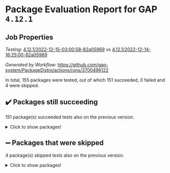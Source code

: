 # Package Evaluation Report for GAP `4.12.1`

## Job Properties

*Testing:* [4.12.1/2022-12-15-03:00:58-82a05969](https://github.com/gap-system/PackageDistro/blob/data/reports/4.12.1/2022-12-15-03:00:58-82a05969) vs [4.12.1/2022-12-14-16:25:00-82a05969](https://github.com/gap-system/PackageDistro/blob/data/reports/4.12.1/2022-12-14-16:25:00-82a05969)

*Generated by Workflow:* https://github.com/gap-system/PackageDistro/actions/runs/3700496122

In total, 155 packages were tested, out of which 151 succeeded, 0 failed and 4 were skipped.

## :heavy_check_mark: Packages still succeeding

151 package(s) succeeded tests also on the previous version.
<details><summary>Click to show packages!</summary>

- 4ti2interface 2022.09-01 [(success)](https://github.com/gap-system/PackageDistro/actions/runs/3700496122/jobs/6269103227)
- ace 5.6.1 [(success)](https://github.com/gap-system/PackageDistro/actions/runs/3700496122/jobs/6269103326)
- aclib 1.3.2 [(success)](https://github.com/gap-system/PackageDistro/actions/runs/3700496122/jobs/6269103425)
- agt 0.3 [(success)](https://github.com/gap-system/PackageDistro/actions/runs/3700496122/jobs/6269103489)
- alnuth 3.2.1 [(success)](https://github.com/gap-system/PackageDistro/actions/runs/3700496122/jobs/6269103570)
- anupq 3.2.6 [(success)](https://github.com/gap-system/PackageDistro/actions/runs/3700496122/jobs/6269103646)
- atlasrep 2.1.6 [(success)](https://github.com/gap-system/PackageDistro/actions/runs/3700496122/jobs/6269103712)
- autodoc 2022.10.20 [(success)](https://github.com/gap-system/PackageDistro/actions/runs/3700496122/jobs/6269103768)
- automata 1.15 [(success)](https://github.com/gap-system/PackageDistro/actions/runs/3700496122/jobs/6269103860)
- automgrp 1.3.2 [(success)](https://github.com/gap-system/PackageDistro/actions/runs/3700496122/jobs/6269103933)
- autpgrp 1.11 [(success)](https://github.com/gap-system/PackageDistro/actions/runs/3700496122/jobs/6269104002)
- cap 2022.12-09 [(success)](https://github.com/gap-system/PackageDistro/actions/runs/3700496122/jobs/6269104082)
- caratinterface 2.3.4 [(success)](https://github.com/gap-system/PackageDistro/actions/runs/3700496122/jobs/6269104147)
- cddinterface 2022.11.01 [(success)](https://github.com/gap-system/PackageDistro/actions/runs/3700496122/jobs/6269104217)
- circle 1.6.5 [(success)](https://github.com/gap-system/PackageDistro/actions/runs/3700496122/jobs/6269104287)
- classicpres 1.22 [(success)](https://github.com/gap-system/PackageDistro/actions/runs/3700496122/jobs/6269104369)
- cohomolo 1.6.10 [(success)](https://github.com/gap-system/PackageDistro/actions/runs/3700496122/jobs/6269104447)
- congruence 1.2.4 [(success)](https://github.com/gap-system/PackageDistro/actions/runs/3700496122/jobs/6269104517)
- corelg 1.56 [(success)](https://github.com/gap-system/PackageDistro/actions/runs/3700496122/jobs/6269104586)
- crime 1.6 [(success)](https://github.com/gap-system/PackageDistro/actions/runs/3700496122/jobs/6269104667)
- crisp 1.4.5 [(success)](https://github.com/gap-system/PackageDistro/actions/runs/3700496122/jobs/6269104741)
- crypting 0.10.4 [(success)](https://github.com/gap-system/PackageDistro/actions/runs/3700496122/jobs/6269104821)
- cryst 4.1.25 [(success)](https://github.com/gap-system/PackageDistro/actions/runs/3700496122/jobs/6269104897)
- crystcat 1.1.10 [(success)](https://github.com/gap-system/PackageDistro/actions/runs/3700496122/jobs/6269104977)
- ctbllib 1.3.4 [(success)](https://github.com/gap-system/PackageDistro/actions/runs/3700496122/jobs/6269105046)
- cubefree 1.19 [(success)](https://github.com/gap-system/PackageDistro/actions/runs/3700496122/jobs/6269105108)
- curlinterface 2.3.1 [(success)](https://github.com/gap-system/PackageDistro/actions/runs/3700496122/jobs/6269105189)
- cvec 2.7.6 [(success)](https://github.com/gap-system/PackageDistro/actions/runs/3700496122/jobs/6269105262)
- datastructures 0.3.0 [(success)](https://github.com/gap-system/PackageDistro/actions/runs/3700496122/jobs/6269105337)
- deepthought 1.0.6 [(success)](https://github.com/gap-system/PackageDistro/actions/runs/3700496122/jobs/6269105423)
- design 1.7 [(success)](https://github.com/gap-system/PackageDistro/actions/runs/3700496122/jobs/6269105488)
- difsets 2.3.1 [(success)](https://github.com/gap-system/PackageDistro/actions/runs/3700496122/jobs/6269105567)
- digraphs 1.6.1 [(success)](https://github.com/gap-system/PackageDistro/actions/runs/3700496122/jobs/6269105670)
- edim 1.3.6 [(success)](https://github.com/gap-system/PackageDistro/actions/runs/3700496122/jobs/6269105756)
- example 4.3.2 [(success)](https://github.com/gap-system/PackageDistro/actions/runs/3700496122/jobs/6269105828)
- examplesforhomalg 2022.11-01 [(success)](https://github.com/gap-system/PackageDistro/actions/runs/3700496122/jobs/6269105914)
- factint 1.6.3 [(success)](https://github.com/gap-system/PackageDistro/actions/runs/3700496122/jobs/6269105986)
- ferret 1.0.9 [(success)](https://github.com/gap-system/PackageDistro/actions/runs/3700496122/jobs/6269106069)
- fga 1.4.0 [(success)](https://github.com/gap-system/PackageDistro/actions/runs/3700496122/jobs/6269106149)
- fining 1.5.4 [(success)](https://github.com/gap-system/PackageDistro/actions/runs/3700496122/jobs/6269106219)
- float 1.0.3 [(success)](https://github.com/gap-system/PackageDistro/actions/runs/3700496122/jobs/6269106301)
- format 1.4.3 [(success)](https://github.com/gap-system/PackageDistro/actions/runs/3700496122/jobs/6269106380)
- forms 1.2.9 [(success)](https://github.com/gap-system/PackageDistro/actions/runs/3700496122/jobs/6269106479)
- fplsa 1.2.5 [(success)](https://github.com/gap-system/PackageDistro/actions/runs/3700496122/jobs/6269106543)
- fr 2.4.12 [(success)](https://github.com/gap-system/PackageDistro/actions/runs/3700496122/jobs/6269106610)
- francy 1.2.5 [(success)](https://github.com/gap-system/PackageDistro/actions/runs/3700496122/jobs/6269106684)
- fwtree 1.3 [(success)](https://github.com/gap-system/PackageDistro/actions/runs/3700496122/jobs/6269106759)
- gapdoc 1.6.6 [(success)](https://github.com/gap-system/PackageDistro/actions/runs/3700496122/jobs/6269106823)
- gauss 2022.11-01 [(success)](https://github.com/gap-system/PackageDistro/actions/runs/3700496122/jobs/6269106891)
- gaussforhomalg 2022.08-03 [(success)](https://github.com/gap-system/PackageDistro/actions/runs/3700496122/jobs/6269106949)
- gbnp 1.0.5 [(success)](https://github.com/gap-system/PackageDistro/actions/runs/3700496122/jobs/6269107030)
- generalizedmorphismsforcap 2022.12-01 [(success)](https://github.com/gap-system/PackageDistro/actions/runs/3700496122/jobs/6269107085)
- genss 1.6.8 [(success)](https://github.com/gap-system/PackageDistro/actions/runs/3700496122/jobs/6269107158)
- gradedmodules 2022.09-02 [(success)](https://github.com/gap-system/PackageDistro/actions/runs/3700496122/jobs/6269107245)
- gradedringforhomalg 2022.11-01 [(success)](https://github.com/gap-system/PackageDistro/actions/runs/3700496122/jobs/6269107346)
- grape 4.9.0 [(success)](https://github.com/gap-system/PackageDistro/actions/runs/3700496122/jobs/6269107433)
- groupoids 1.71 [(success)](https://github.com/gap-system/PackageDistro/actions/runs/3700496122/jobs/6269107530)
- grpconst 2.6.3 [(success)](https://github.com/gap-system/PackageDistro/actions/runs/3700496122/jobs/6269107607)
- guarana 0.96.3 [(success)](https://github.com/gap-system/PackageDistro/actions/runs/3700496122/jobs/6269107674)
- guava 3.17 [(success)](https://github.com/gap-system/PackageDistro/actions/runs/3700496122/jobs/6269107747)
- hap 1.47 [(success)](https://github.com/gap-system/PackageDistro/actions/runs/3700496122/jobs/6269107824)
- hapcryst 0.1.15 [(success)](https://github.com/gap-system/PackageDistro/actions/runs/3700496122/jobs/6269107897)
- hecke 1.5.3 [(success)](https://github.com/gap-system/PackageDistro/actions/runs/3700496122/jobs/6269107975)
- help 3.5 [(success)](https://github.com/gap-system/PackageDistro/actions/runs/3700496122/jobs/6269108036)
- homalg 2022.11-01 [(success)](https://github.com/gap-system/PackageDistro/actions/runs/3700496122/jobs/6269108120)
- homalgtocas 2022.11-02 [(success)](https://github.com/gap-system/PackageDistro/actions/runs/3700496122/jobs/6269108190)
- idrel 2.44 [(success)](https://github.com/gap-system/PackageDistro/actions/runs/3700496122/jobs/6269108262)
- images 1.3.1 [(success)](https://github.com/gap-system/PackageDistro/actions/runs/3700496122/jobs/6269108334)
- intpic 0.3.0 [(success)](https://github.com/gap-system/PackageDistro/actions/runs/3700496122/jobs/6269108394)
- io 4.8.0 [(success)](https://github.com/gap-system/PackageDistro/actions/runs/3700496122/jobs/6269108469)
- io_forhomalg 2022.11-01 [(success)](https://github.com/gap-system/PackageDistro/actions/runs/3700496122/jobs/6269108535)
- irredsol 1.4.4 [(success)](https://github.com/gap-system/PackageDistro/actions/runs/3700496122/jobs/6269108630)
- json 2.1.1 [(success)](https://github.com/gap-system/PackageDistro/actions/runs/3700496122/jobs/6269108696)
- jupyterkernel 1.4.1 [(success)](https://github.com/gap-system/PackageDistro/actions/runs/3700496122/jobs/6269108759)
- jupyterviz 1.5.6 [(success)](https://github.com/gap-system/PackageDistro/actions/runs/3700496122/jobs/6269108833)
- kan 1.34 [(success)](https://github.com/gap-system/PackageDistro/actions/runs/3700496122/jobs/6269108914)
- kbmag 1.5.10 [(success)](https://github.com/gap-system/PackageDistro/actions/runs/3700496122/jobs/6269108984)
- laguna 3.9.5 [(success)](https://github.com/gap-system/PackageDistro/actions/runs/3700496122/jobs/6269109076)
- liealgdb 2.2.1 [(success)](https://github.com/gap-system/PackageDistro/actions/runs/3700496122/jobs/6269109155)
- liepring 2.8 [(success)](https://github.com/gap-system/PackageDistro/actions/runs/3700496122/jobs/6269109216)
- liering 2.4.2 [(success)](https://github.com/gap-system/PackageDistro/actions/runs/3700496122/jobs/6269109293)
- linearalgebraforcap 2022.12-04 [(success)](https://github.com/gap-system/PackageDistro/actions/runs/3700496122/jobs/6269109373)
- localizeringforhomalg 2022.11-01 [(success)](https://github.com/gap-system/PackageDistro/actions/runs/3700496122/jobs/6269109437)
- loops 3.4.3 [(success)](https://github.com/gap-system/PackageDistro/actions/runs/3700496122/jobs/6269109494)
- lpres 1.0.3 [(success)](https://github.com/gap-system/PackageDistro/actions/runs/3700496122/jobs/6269109560)
- majoranaalgebras 1.5.1 [(success)](https://github.com/gap-system/PackageDistro/actions/runs/3700496122/jobs/6269109626)
- mapclass 1.4.6 [(success)](https://github.com/gap-system/PackageDistro/actions/runs/3700496122/jobs/6269109677)
- matgrp 0.70 [(success)](https://github.com/gap-system/PackageDistro/actions/runs/3700496122/jobs/6269109730)
- matricesforhomalg 2022.12-01 [(success)](https://github.com/gap-system/PackageDistro/actions/runs/3700496122/jobs/6269109789)
- modisom 2.5.3 [(success)](https://github.com/gap-system/PackageDistro/actions/runs/3700496122/jobs/6269109865)
- modulepresentationsforcap 2022.12-01 [(success)](https://github.com/gap-system/PackageDistro/actions/runs/3700496122/jobs/6269109923)
- modules 2022.11-01 [(success)](https://github.com/gap-system/PackageDistro/actions/runs/3700496122/jobs/6269109992)
- monoidalcategories 2022.12-01 [(success)](https://github.com/gap-system/PackageDistro/actions/runs/3700496122/jobs/6269110059)
- nconvex 2022.09-01 [(success)](https://github.com/gap-system/PackageDistro/actions/runs/3700496122/jobs/6269110133)
- nilmat 1.4.2 [(success)](https://github.com/gap-system/PackageDistro/actions/runs/3700496122/jobs/6269110250)
- nock 1.5 [(success)](https://github.com/gap-system/PackageDistro/actions/runs/3700496122/jobs/6269110317)
- normalizinterface 1.3.5 [(success)](https://github.com/gap-system/PackageDistro/actions/runs/3700496122/jobs/6269110407)
- nq 2.5.9 [(success)](https://github.com/gap-system/PackageDistro/actions/runs/3700496122/jobs/6269110471)
- numericalsgps 1.3.1 [(success)](https://github.com/gap-system/PackageDistro/actions/runs/3700496122/jobs/6269110547)
- openmath 11.5.2 [(success)](https://github.com/gap-system/PackageDistro/actions/runs/3700496122/jobs/6269110625)
- orb 4.9.0 [(success)](https://github.com/gap-system/PackageDistro/actions/runs/3700496122/jobs/6269110679)
- packagemanager 1.3.2 [(success)](https://github.com/gap-system/PackageDistro/actions/runs/3700496122/jobs/6269110734)
- patternclass 2.4.3 [(success)](https://github.com/gap-system/PackageDistro/actions/runs/3700496122/jobs/6269110825)
- permut 2.0.4 [(success)](https://github.com/gap-system/PackageDistro/actions/runs/3700496122/jobs/6269110894)
- polenta 1.3.10 [(success)](https://github.com/gap-system/PackageDistro/actions/runs/3700496122/jobs/6269110965)
- polymaking 0.8.6 [(success)](https://github.com/gap-system/PackageDistro/actions/runs/3700496122/jobs/6269111032)
- primgrp 3.4.3 [(success)](https://github.com/gap-system/PackageDistro/actions/runs/3700496122/jobs/6269111095)
- profiling 2.5.1 [(success)](https://github.com/gap-system/PackageDistro/actions/runs/3700496122/jobs/6269111145)
- qpa 1.34 [(success)](https://github.com/gap-system/PackageDistro/actions/runs/3700496122/jobs/6269111188)
- quagroup 1.8.3 [(success)](https://github.com/gap-system/PackageDistro/actions/runs/3700496122/jobs/6269111229)
- radiroot 2.9 [(success)](https://github.com/gap-system/PackageDistro/actions/runs/3700496122/jobs/6269111276)
- rcwa 4.7.1 [(success)](https://github.com/gap-system/PackageDistro/actions/runs/3700496122/jobs/6269111333)
- rds 1.8 [(success)](https://github.com/gap-system/PackageDistro/actions/runs/3700496122/jobs/6269111391)
- recog 1.4.2 [(success)](https://github.com/gap-system/PackageDistro/actions/runs/3700496122/jobs/6269111441)
- repndecomp 1.2.1 [(success)](https://github.com/gap-system/PackageDistro/actions/runs/3700496122/jobs/6269111501)
- repsn 3.1.0 [(success)](https://github.com/gap-system/PackageDistro/actions/runs/3700496122/jobs/6269111566)
- resclasses 4.7.3 [(success)](https://github.com/gap-system/PackageDistro/actions/runs/3700496122/jobs/6269111633)
- ringsforhomalg 2022.11-01 [(success)](https://github.com/gap-system/PackageDistro/actions/runs/3700496122/jobs/6269111691)
- sco 2022.09-01 [(success)](https://github.com/gap-system/PackageDistro/actions/runs/3700496122/jobs/6269111770)
- scscp 2.4.0 [(success)](https://github.com/gap-system/PackageDistro/actions/runs/3700496122/jobs/6269111843)
- semigroups 5.2.0 [(success)](https://github.com/gap-system/PackageDistro/actions/runs/3700496122/jobs/6269111925)
- sglppow 2.3 [(success)](https://github.com/gap-system/PackageDistro/actions/runs/3700496122/jobs/6269112010)
- sgpviz 0.999.5 [(success)](https://github.com/gap-system/PackageDistro/actions/runs/3700496122/jobs/6269112062)
- simpcomp 2.1.14 [(success)](https://github.com/gap-system/PackageDistro/actions/runs/3700496122/jobs/6269112158)
- singular 2022.09.23 [(success)](https://github.com/gap-system/PackageDistro/actions/runs/3700496122/jobs/6269112219)
- sl2reps 1.1 [(success)](https://github.com/gap-system/PackageDistro/actions/runs/3700496122/jobs/6269112284)
- sla 1.5.3 [(success)](https://github.com/gap-system/PackageDistro/actions/runs/3700496122/jobs/6269112354)
- smallgrp 1.5.1 [(success)](https://github.com/gap-system/PackageDistro/actions/runs/3700496122/jobs/6269112412)
- smallsemi 0.6.13 [(success)](https://github.com/gap-system/PackageDistro/actions/runs/3700496122/jobs/6269112486)
- sonata 2.9.6 [(success)](https://github.com/gap-system/PackageDistro/actions/runs/3700496122/jobs/6269112542)
- sophus 1.27 [(success)](https://github.com/gap-system/PackageDistro/actions/runs/3700496122/jobs/6269112604)
- spinsym 1.5.2 [(success)](https://github.com/gap-system/PackageDistro/actions/runs/3700496122/jobs/6269112665)
- standardff 0.9.4 [(success)](https://github.com/gap-system/PackageDistro/actions/runs/3700496122/jobs/6269112706)
- symbcompcc 1.3.2 [(success)](https://github.com/gap-system/PackageDistro/actions/runs/3700496122/jobs/6269112767)
- thelma 1.3 [(success)](https://github.com/gap-system/PackageDistro/actions/runs/3700496122/jobs/6269112817)
- tomlib 1.2.9 [(success)](https://github.com/gap-system/PackageDistro/actions/runs/3700496122/jobs/6269112919)
- toolsforhomalg 2022.12-01 [(success)](https://github.com/gap-system/PackageDistro/actions/runs/3700496122/jobs/6269113001)
- toric 1.9.5 [(success)](https://github.com/gap-system/PackageDistro/actions/runs/3700496122/jobs/6269113107)
- toricvarieties 2022.07.13 [(success)](https://github.com/gap-system/PackageDistro/actions/runs/3700496122/jobs/6269113185)
- transgrp 3.6.3 [(success)](https://github.com/gap-system/PackageDistro/actions/runs/3700496122/jobs/6269113288)
- ugaly 4.0.3 [(success)](https://github.com/gap-system/PackageDistro/actions/runs/3700496122/jobs/6269113358)
- unipot 1.5 [(success)](https://github.com/gap-system/PackageDistro/actions/runs/3700496122/jobs/6269113436)
- unitlib 4.1.0 [(success)](https://github.com/gap-system/PackageDistro/actions/runs/3700496122/jobs/6269113504)
- utils 0.81 [(success)](https://github.com/gap-system/PackageDistro/actions/runs/3700496122/jobs/6269113560)
- uuid 0.7 [(success)](https://github.com/gap-system/PackageDistro/actions/runs/3700496122/jobs/6269113614)
- walrus 0.9991 [(success)](https://github.com/gap-system/PackageDistro/actions/runs/3700496122/jobs/6269113666)
- wedderga 4.10.2 [(success)](https://github.com/gap-system/PackageDistro/actions/runs/3700496122/jobs/6269113715)
- xmod 2.88 [(success)](https://github.com/gap-system/PackageDistro/actions/runs/3700496122/jobs/6269113760)
- xmodalg 1.23 [(success)](https://github.com/gap-system/PackageDistro/actions/runs/3700496122/jobs/6269113828)
- yangbaxter 0.10.2 [(success)](https://github.com/gap-system/PackageDistro/actions/runs/3700496122/jobs/6269113893)
- zeromqinterface 0.14 [(success)](https://github.com/gap-system/PackageDistro/actions/runs/3700496122/jobs/6269113951)
</details>

## :heavy_minus_sign: Packages that were skipped

4 package(s) skipped tests also on the previous version.
<details><summary>Click to show packages!</summary>

- browse 1.8.19 [(skipped)](https://github.com/gap-system/PackageDistro/actions/runs/3700496122/jobs/6268965504)
- itc 1.5.1 [(skipped)](https://github.com/gap-system/PackageDistro/actions/runs/3700496122/jobs/6268965504)
- polycyclic 2.16 [(skipped)](https://github.com/gap-system/PackageDistro/actions/runs/3700496122/jobs/6268965504)
- xgap 4.31 [(skipped)](https://github.com/gap-system/PackageDistro/actions/runs/3700496122/jobs/6268965504)
</details>

